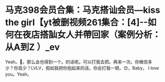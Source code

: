 # 马克398会员合集：马克搭讪会员—kiss the girl【yt被删视频261集合：[4]--如何在夜店搭訕女人并帶回家（案例分析：从A到Z ）_ev

Yeah。🎼。那么会也得到一个。的话呢。可以打我去把。再来一次。你微信多少？你高少？LVLV，假如我把你抱起来的话，你会打我一顿。😊，Baby， I love you。Yeah。

